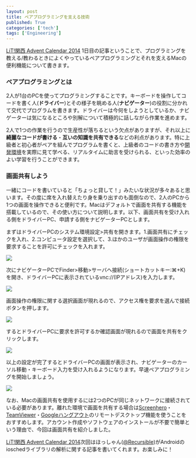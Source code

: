```yaml
---
layout: post
title: ペアプログラミングを支える技術
published: True
categories: ['tech']
tags: ['Engineering']
---
```


[LiT!関西 Advent Calendar 2014](http://www.adventar.org/calendars/607) 1日目の記事ということで、プログラミングを教える/教わるときによくやっているペアプログラミングとそれを支えるMacの便利機能について書きます。

### ペアプログラミングとは

2人が1台のPCを使ってプログラミングすることです。キーボードを操作してコードを書く人(**ドライバー**)とその様子を眺める人(**ナビゲーター**)の役割に分かれて交代でプログラムを書きます。ドライバーは今何をしようとしているか、ナビゲーターは気になるところや別解について積極的に話しながら作業を進めます。

2人で1つの作業を行うので生産性が落ちるという欠点がありますが、それ以上に**綺麗なコードが書ける**・**互いの知識を共有できる**などの利点があります。特に上級者と初心者がペアを組んでプログラムを書くと、上級者のコードの書き方や[開発環境](http://blog.shibayu36.org/entry/2013/01/19/202049)を実際に見て学べる、リアルタイムに助言を受けられる、といった効率のよい学習を行うことができます。

### 画面共有しよう

一緒にコードを書いていると「ちょっと貸して！」みたいな状況が多々あると思います。その度に席を入れ替えたり身を乗り出すのも面倒なので、2人のPCから1つの画面を操作できると便利です。Macはデフォルトで画面を共有する機能を搭載しているので、その使い方について説明します。以下、画面共有を受け入れる側をドライバーPC、申請する側をナビゲーターPCとします。

まずはドライバーPCのシステム環境設定>共有を開きます。1.画面共有にチェックを入れ、2.コンピュータ設定を選択して、3.ほかのユーザが画面操作の権限を要求することを許可にチェックを入れます。

<img src="https://dl.dropboxusercontent.com/u/12208857/img/pair01.png" class="image-on-frame-medium image-fade">

次にナビゲーターPCでFinder>移動>サーバへ接続(ショートカットキー:⌘+K)を開き、ドライバーPCに表示されているvnc://(IPアドレス)を入力します。

<img src="https://dl.dropboxusercontent.com/u/12208857/img/pair02.png" class="image-on-frame-medium image-fade">

画面操作の権限に関する選択画面が現れるので、アクセス権を要求を選んで接続ボタンを押します。

<img src="https://dl.dropboxusercontent.com/u/12208857/img/pair03.png" class="image-on-frame-medium image-fade">

するとドライバーPCに要求を許可するか確認画面が現れるので画面を共有をクリックします。

<img src="https://dl.dropboxusercontent.com/u/12208857/img/pair04.png" class="image-on-frame-medium image-fade">

以上の設定が完了するとドライバーPCの画面が表示され、ナビゲーターのカーソル移動・キーボード入力を受け入れるようになります。早速ペアプログラミングを開始しましょう。

<img src="https://dl.dropboxusercontent.com/u/12208857/img/pair05.png" class="image-on-frame-medium image-fade">

なお、Macの画面共有を使用するには2つのPCが同じネットワークに接続されている必要があります。離れた環境で画面を共有する場合は[Screenhero](https://screenhero.com/)・[TeamViewer](http://www.teamviewer.com/ja/)・[Googleハングアウト](https://plus.google.com/hangouts)のリモートデスクトップ機能を使うことをおすすめします。アカウント作成やソフトウェアのインストールが不要で簡単という理由で、今回は画面共有を紹介しました。

[LiT!関西 Advent Calendar 2014](http://www.adventar.org/calendars/607)次回はほっしゃん([@Recursible](https://twitter.com/Recursible))がAndroidのioschedライブラリの解析に関する記事を書いてくれます。お楽しみに！